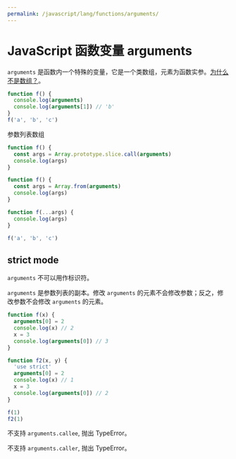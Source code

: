 ```yaml
---
permalink: /javascript/lang/functions/arguments/
---
```


# JavaScript 函数变量 arguments

`arguments` 是函数内一个特殊的变量，它是一个类数组，元素为函数实参。[为什么不是数组？](https://www.zhihu.com/question/50803453/answer/122786182)。

```js
function f() {
  console.log(arguments)
  console.log(arguments[1]) // 'b'
}
f('a', 'b', 'c')
```

参数列表数组

```js
function f() {
  const args = Array.prototype.slice.call(arguments)
  console.log(args)
}

function f() {
  const args = Array.from(arguments)
  console.log(args)
}

function f(...args) {
  console.log(args)
}

f('a', 'b', 'c')
```

## strict mode

`arguments` 不可以用作标识符。

`arguments` 是参数列表的副本。修改 `arguments` 的元素不会修改参数；反之，修改参数不会修改 `arguments` 的元素。

```js
function f(x) {
  arguments[0] = 2
  console.log(x) // 2
  x = 3
  console.log(arguments[0]) // 3
}

function f2(x, y) {
  'use strict'
  arguments[0] = 2
  console.log(x) // 1
  x = 3
  console.log(arguments[0]) // 2
}

f(1)
f2(1)
```

不支持 `arguments.callee`, 抛出 TypeError。

不支持 `arguments.caller`, 抛出 TypeError。
